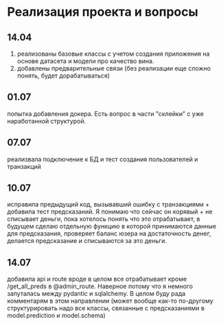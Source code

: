 # Реализация проекта и вопросы

## 14.04
1. реализованы базовые классы с учетом создания приложения на основе датасета и модели про качество вина.
2. добавлены предварительные связи (без реализации еще сложно понять, будет дорабатываться)

## 01.07
попытка добавления докера. Есть вопрос в части "склейки" с уже наработанной структурой. 

## 07.07
реализвала подключение к БД и тест создания пользователей и транзакций

## 10.07
исправила предыдущий код, вызывавший ошибку с транзакциями + добавила тест предсказаний. Я понимаю что сейчас он корявый + не списывает деньги, пока хотелось понять что это отрабатывает, в будущем сделаю отдельную функцию в которой принимаются данные для предсказания, проверяет баланс юзера на достаточность денег, делается предсказание и списываются за это деньги.

## 14.07
добавила api и route вроде в целом все отрабатывает кроме /get_all_preds в @admin_route. Наверное потому что я немного запуталась между pydantic и sqlalchemy. В целом буду рада комментарям в этом направлении (может вообще как-то по-другому структурировать надо все классы, связанные с предсказаниями в model.prediction и model.schema)